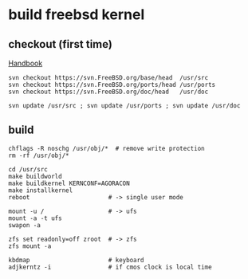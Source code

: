 # build freebsd kernel

## checkout (first time)

[Handbook](https://www.freebsd.org/doc/en_US.ISO8859-1/books/handbook/svn.html#svn-mirrors)

    svn checkout https://svn.FreeBSD.org/base/head  /usr/src
    svn checkout https://svn.FreeBSD.org/ports/head /usr/ports
    svn checkout https://svn.FreeBSD.org/doc/head   /usr/doc

    svn update /usr/src ; svn update /usr/ports ; svn update /usr/doc

## build

    chflags -R noschg /usr/obj/*  # remove write protection
    rm -rf /usr/obj/*

    cd /usr/src
    make buildworld
    make buildkernel KERNCONF=AGORACON
    make installkernel
    reboot                      # -> single user mode

    mount -u /                  # -> ufs
    mount -a -t ufs
    swapon -a

    zfs set readonly=off zroot  # -> zfs
    zfs mount -a

    kbdmap                      # keyboard
    adjkerntz -i                # if cmos clock is local time

